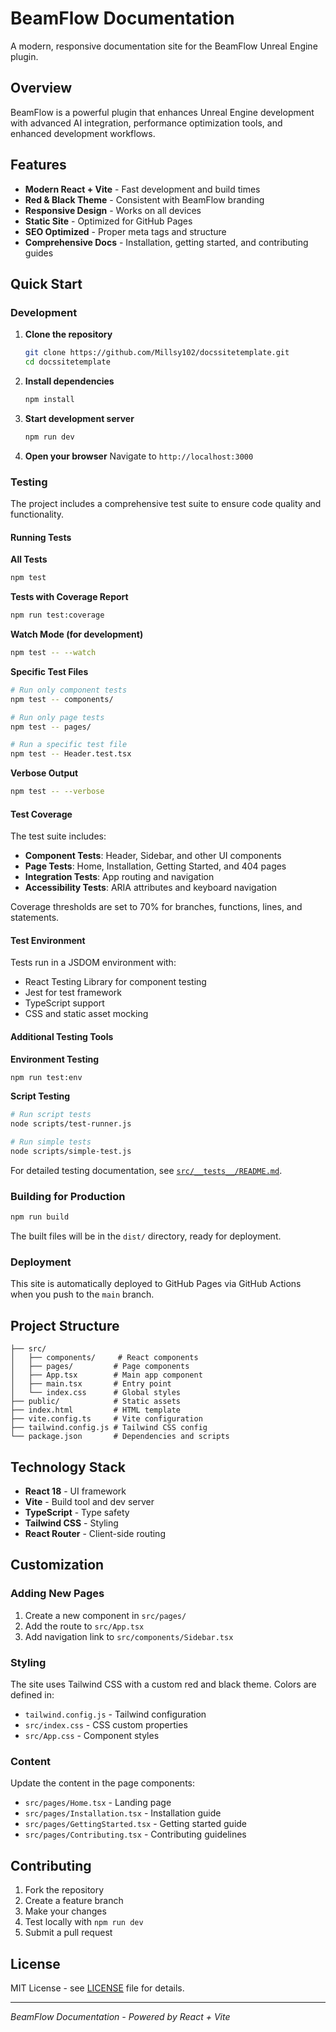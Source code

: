 # BeamFlow Documentation

A modern, responsive documentation site for the BeamFlow Unreal Engine plugin.

## Overview

BeamFlow is a powerful plugin that enhances Unreal Engine development with advanced AI integration, performance optimization tools, and enhanced development workflows.

## Features

-  **Modern React + Vite** - Fast development and build times
-  **Red & Black Theme** - Consistent with BeamFlow branding
-  **Responsive Design** - Works on all devices
-  **Static Site** - Optimized for GitHub Pages
-  **SEO Optimized** - Proper meta tags and structure
-  **Comprehensive Docs** - Installation, getting started, and contributing guides

## Quick Start

### Development

1. **Clone the repository**
   ```bash
   git clone https://github.com/Millsy102/docssitetemplate.git
   cd docssitetemplate
   ```

2. **Install dependencies**
   ```bash
   npm install
   ```

3. **Start development server**
   ```bash
   npm run dev
   ```

4. **Open your browser**
   Navigate to `http://localhost:3000`

### Testing

The project includes a comprehensive test suite to ensure code quality and functionality.

#### Running Tests

**All Tests**
```bash
npm test
```

**Tests with Coverage Report**
```bash
npm run test:coverage
```

**Watch Mode (for development)**
```bash
npm test -- --watch
```

**Specific Test Files**
```bash
# Run only component tests
npm test -- components/

# Run only page tests
npm test -- pages/

# Run a specific test file
npm test -- Header.test.tsx
```

**Verbose Output**
```bash
npm test -- --verbose
```

#### Test Coverage

The test suite includes:
- **Component Tests**: Header, Sidebar, and other UI components
- **Page Tests**: Home, Installation, Getting Started, and 404 pages
- **Integration Tests**: App routing and navigation
- **Accessibility Tests**: ARIA attributes and keyboard navigation

Coverage thresholds are set to 70% for branches, functions, lines, and statements.

#### Test Environment

Tests run in a JSDOM environment with:
- React Testing Library for component testing
- Jest for test framework
- TypeScript support
- CSS and static asset mocking

#### Additional Testing Tools

**Environment Testing**
```bash
npm run test:env
```

**Script Testing**
```bash
# Run script tests
node scripts/test-runner.js

# Run simple tests
node scripts/simple-test.js
```

For detailed testing documentation, see [`src/__tests__/README.md`](src/__tests__/README.md).

### Building for Production

```bash
npm run build
```

The built files will be in the `dist/` directory, ready for deployment.

### Deployment

This site is automatically deployed to GitHub Pages via GitHub Actions when you push to the `main` branch.

## Project Structure

```
├── src/
│   ├── components/     # React components
│   ├── pages/         # Page components
│   ├── App.tsx        # Main app component
│   ├── main.tsx       # Entry point
│   └── index.css      # Global styles
├── public/            # Static assets
├── index.html         # HTML template
├── vite.config.ts     # Vite configuration
├── tailwind.config.js # Tailwind CSS config
└── package.json       # Dependencies and scripts
```

## Technology Stack

- **React 18** - UI framework
- **Vite** - Build tool and dev server
- **TypeScript** - Type safety
- **Tailwind CSS** - Styling
- **React Router** - Client-side routing

## Customization

### Adding New Pages

1. Create a new component in `src/pages/`
2. Add the route to `src/App.tsx`
3. Add navigation link to `src/components/Sidebar.tsx`

### Styling

The site uses Tailwind CSS with a custom red and black theme. Colors are defined in:
- `tailwind.config.js` - Tailwind configuration
- `src/index.css` - CSS custom properties
- `src/App.css` - Component styles

### Content

Update the content in the page components:
- `src/pages/Home.tsx` - Landing page
- `src/pages/Installation.tsx` - Installation guide
- `src/pages/GettingStarted.tsx` - Getting started guide
- `src/pages/Contributing.tsx` - Contributing guidelines

## Contributing

1. Fork the repository
2. Create a feature branch
3. Make your changes
4. Test locally with `npm run dev`
5. Submit a pull request

## License

MIT License - see [LICENSE](LICENSE) file for details.

---

*BeamFlow Documentation - Powered by React + Vite*
